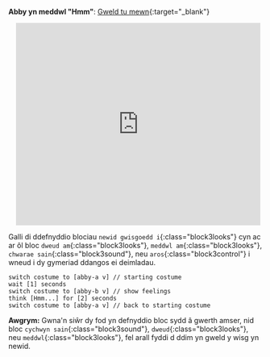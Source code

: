 **Abby yn meddwl "Hmm"**: [Gweld tu mewn](https://scratch.mit.edu/projects/498767227/editor){:target="_blank"}
<div class="scratch-preview" style="margin-left: 15px;">
  <iframe allowtransparency="true" width="485" height="402" src="https://scratch.mit.edu/projects/embed/498767227/?autostart=false" frameborder="0"></iframe>
</div>

Galli di ddefnyddio blociau `newid gwisgoedd i`{:class="block3looks"} cyn ac ar ôl bloc `dweud am`{:class="block3looks"}, `meddwl am`{:class="block3looks"}, `chwarae sain`{:class="block3sound"}, neu `aros`{:class="block3control"} i wneud i dy gymeriad ddangos ei deimladau.

```blocks3
switch costume to [abby-a v] // starting costume
wait [1] seconds
switch costume to [abby-b v] // show feelings
think [Hmm...] for [2] seconds
switch costume to [abby-a v] // back to starting costume
```

**Awgrym:** Gwna'n siŵr dy fod yn defnyddio bloc sydd â gwerth amser, nid bloc `cychwyn sain`{:class="block3sound"}, `dweud`{:class="block3looks"}, neu `meddwl`{:class="block3looks"}, fel arall fyddi d ddim yn gweld y wisg yn newid.




